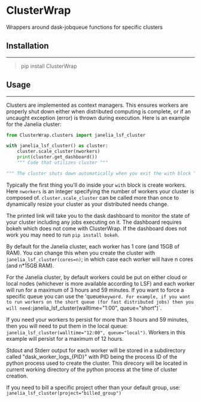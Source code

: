 # ClusterWrap
Wrappers around dask-jobqueue functions for specific clusters

## Installation
---
> pip install ClusterWrap

## Usage
---
Clusters are implemented as context managers. This ensures workers are properly shut down either when distributed computing is complete, or if an uncaught exception (error) is thrown during execution. Here is an example for the Janelia cluster:

```python
from ClusterWrap.clusters import janelia_lsf_cluster

with janelia_lsf_cluster() as cluster:
    cluster.scale_cluster(nworkers)
    print(cluster.get_dashboard())
    """ Code that utilizes cluster """

""" The cluster shuts down automatically when you exit the with block """
```

Typically the first thing you'll do inside your `with` block is create workers. Here `nworkers` is an integer specifying the number of workers your cluster is composed of. `cluster.scale_cluster` can be called more than once to dynamically resize your cluster as your distributed needs change.

The printed link will take you to the dask dashboard to monitor the state of your cluster including any jobs executing on it. The dashboard requires bokeh which does not come with ClusterWrap. If the dashboard does not work you may need to run `pip install bokeh`.

By default for the Janelia cluster, each worker has 1 core (and 15GB of RAM). You can change this when you create the cluster with `janelia_lsf_cluster(cores=n)`; in which case each worker will have n cores (and n\*15GB RAM).

For the Janelia cluster, by default workers could be put on either cloud or local nodes (whichever is more available according to LSF) and each worker will run for a maximum of 3 hours and 59 minutes. If you want to force a specific queue you can use the 'queue` keyword. For example, if you want to run workers on the short queue (for fast distributed jobs) then you will need: `janelia_lsf_cluster(walltime="1:00", queue="short")`.

If you need your workers to persist for more than 3 hours and 59 minutes, then you will need to put them in the local queue: `janelia_lsf_cluster(walltime="12:00", queue="local")`. Workers in this example will persist for a maximum of 12 hours.

Stdout and Stderr output for each worker will be stored in a subdirectory called "dask_worker_logs_{PID}" with PID being the process ID of the python process used to create the cluster. This direcory will be located in current working directory of the python process at the time of cluster creation.

If you need to bill a specific project other than your default group, use: `janelia_lsf_cluster(project="billed_group")`

